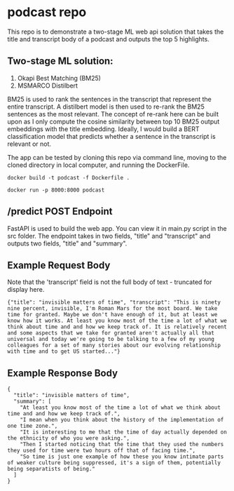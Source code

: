 # podcast repo

This repo is to demonstrate a two-stage ML web api solution that takes the title and transcript body of a podcast and outputs the top 5 highlights.

## Two-stage ML solution:
1) Okapi Best Matching (BM25) 
2) MSMARCO Distilbert

BM25 is used to rank the sentences in the transcript that represent the entire transcript. A distilbert model is then used to re-rank the BM25 sentences as the most relevant. The concept of re-rank here can be built upon as I only compute the cosine similarity between top 10 BM25 output embeddings with the title embedding. Ideally, I would build a BERT classification model that predicts whether a sentence in the transcript is relevant or not.

The app can be tested by cloning this repo via command line, moving to the cloned directory in local computer, and running the DockerFile.
```
docker build -t podcast -f Dockerfile .

docker run -p 8000:8000 podcast
```

## /predict POST Endpoint
FastAPI is used to build the web app. You can view it in main.py script in the src folder. The endpoint takes in two fields, "title" and "transcript" and outputs two fields, "title" and "summary".

## Example Request Body
Note that the 'transcript' field is not the full body of text - truncated for display here.

```
{"title": "invisible matters of time", "transcript": "This is ninety nine percent, invisible, I'm Roman Mars for the most board. We take time for granted. Maybe we don't have enough of it, but at least we know how it works. At least you know most of the time a lot of what we think about time and and how we keep track of. It is relatively recent and some aspects that we take for granted aren't actually all that universal and today we're going to be talking to a few of my young colleagues for a set of many stories about our evolving relationship with time and to get US started..."}
```

## Example Response Body
```
{
  "title": "invisible matters of time",
  "summary": [
    "At least you know most of the time a lot of what we think about time and and how we keep track of.",
    "I mean when you think about the history of the implementation of one time zone.",
    "It is interesting to me that the time of day actually depended on the ethnicity of who you were asking.",
    "Then I started noticing that the time that they used the numbers they used for time were two hours off that of facing time.",
    "So time is just one example of how these you know intimate parts of weaker culture being suppressed, it's a sign of them, potentially being separatists of being."
  ]
}
```

